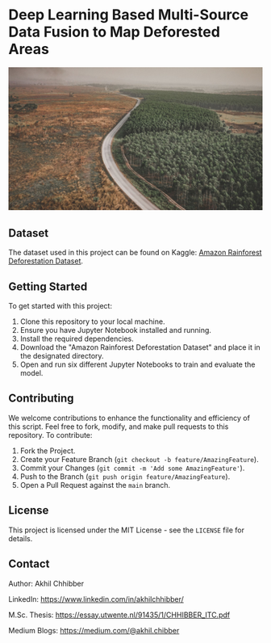 # Deep Learning Based Multi-Source Data Fusion to Map Deforested Areas
<p align="center">
  <img src="https://github.com/akhilchibber/Deforestation-Detection/blob/main/DEFORESTATION_DETECTION.jpg?raw=true" alt="earthml Logo">
</p>



## Dataset
The dataset used in this project can be found on Kaggle: [Amazon Rainforest Deforestation Dataset](https://www.kaggle.com/datasets/akhilchibber/deforestation-detection-dataset). 



## Getting Started
To get started with this project:

1. Clone this repository to your local machine.
2. Ensure you have Jupyter Notebook installed and running.
3. Install the required dependencies.
4. Download the "Amazon Rainforest Deforestation Dataset" and place it in the designated directory.
5. Open and run six different Jupyter Notebooks to train and evaluate the model.


## Contributing
We welcome contributions to enhance the functionality and efficiency of this script. Feel free to fork, modify, and make pull requests to this repository. To contribute:

1. Fork the Project.
2. Create your Feature Branch (`git checkout -b feature/AmazingFeature`).
3. Commit your Changes (`git commit -m 'Add some AmazingFeature'`).
4. Push to the Branch (`git push origin feature/AmazingFeature`).
5. Open a Pull Request against the `main` branch.



## License

This project is licensed under the MIT License - see the `LICENSE` file for details.



## Contact

Author: Akhil Chhibber

LinkedIn: https://www.linkedin.com/in/akhilchhibber/

M.Sc. Thesis: https://essay.utwente.nl/91435/1/CHHIBBER_ITC.pdf

Medium Blogs: https://medium.com/@akhil.chibber
